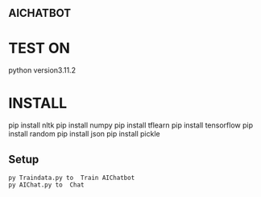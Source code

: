 ## AICHATBOT
# TEST ON
python version3.11.2
# INSTALL
pip install nltk
pip install numpy
pip install tflearn
pip install tensorflow
pip install random
pip install json
pip install pickle
## Setup
```
py Traindata.py to  Train AIChatbot
py AIChat.py to  Chat
```
